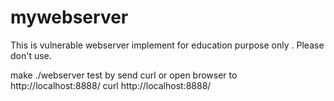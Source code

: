 # mywebserver
This is vulnerable webserver implement for education purpose  only . Please don't use.

make 
./webserver
test by send curl or open browser to http://localhost:8888/
curl  http://localhost:8888/
